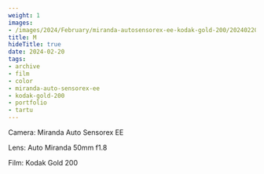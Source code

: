 ```yaml
---
weight: 1
images:
- /images/2024/February/miranda-autosensorex-ee-kodak-gold-200/20240220-R1-00567-003A.jpg
title: M
hideTitle: true
date: 2024-02-20
tags:
- archive
- film
- color
- miranda-auto-sensorex-ee
- kodak-gold-200
- portfolio
- tartu
---
```


Camera: Miranda Auto Sensorex EE

Lens: Auto Miranda 50mm f1.8

Film: Kodak Gold 200